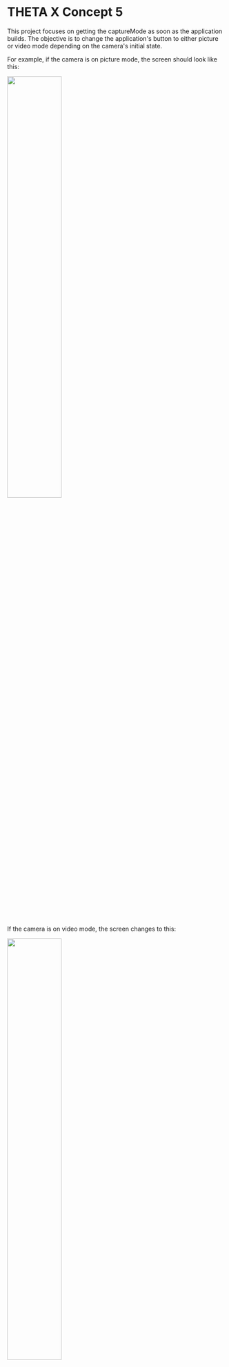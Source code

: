 # THETA X Concept 5

This project focuses on getting the captureMode as soon as the application builds. The objective is to change the application's button to either picture or video mode depending on the camera's initial state. 

For example, if the camera is on picture mode, the screen should look like this: 

<img src="docs/images/imagemode.png" width=50%>

If the camera is on video mode, the screen changes to this:

<img src="docs/images/videomode.png" width=50%>

In order to implement this feature, the `GetModeEvent` runs under the `BlocBuilder` in the main file. Every time the project builds, the application gets the mode of the camera. 

```dart
child: MaterialApp(
        home: BlocBuilder<CameraUseBloc, CameraUseState>(
          builder: (context, state) {
            context.read<CameraUseBloc>().add(GetModeEvent());}))
```

Next, if the mode is equal to `image`, the application will display the `ImageScreen`. Alternatively, if the mode is equal to `video`, the application will display the `VideoScreen`. Else, there is a `RefreshScreen`.

```dart
 if (state.captureMode == 'image') {
              return const ImageScreen();
            } else if (state.captureMode == 'video') {
              return const VideoScreen();
            } else {
              return const RefreshScreen();
            }
```

## 6/28/22

An IconButton displays the last thumbnail for an image. The variable inside of the State called `showImage` is set to true inside of the `GetPictureEvent`. If the `showImage` variable is true and there is a `fileUrl`, the application is intended to display the thumbnail image.

```dart
   return Expanded(
            child: context.watch<CameraUseBloc>().state.showImage &&
                    context.watch<CameraUseBloc>().state.fileUrl.isNotEmpty
                ? InkWell(
                    child: Image.network('${state.fileUrl}?type=thumb'),
                  )
                : Text('response goes here '));
```

However, this was not the case as the `GetModeEvent` runs after the code rebuilds. The `GetModeEvent` overrides the state and emits `showImage` as false. Thus, when the IconButton is expected to display the image, the application just displays the Text. 

The current solution is to check if `showImage` is true within the `GetModeEvent` and then run the code to get the `fileUrl`. Next, emit the State with `showImage` set to true and the `fileUrl`. Although this solution showed the thumbnail image, the code is lengthy and not the best implementation of Bloc structure. 

```dart
 on<GetModeEvent>((event, emit) async {
      var response = await thetaService.command({
        'name': 'camera.getOptions',
        'parameters': {
          'optionNames': ['captureMode']
        }
      });
    ...
    if (state.showImage) {
       ...
        var fileUrl = convertResponse['results']['entries'][0]['fileUrl'];
        emit(CameraUseState(
            message: response.bodyString,
            captureMode: captureMode,
            fileUrl: fileUrl,
            showImage: true));
```

![thumbnail](docs/images/thumbnail.gif)

## 6/29/2022

The project is separated into three separate Blocs(`camera_use`, `image_screen`, and `video_screen`). The `camera_use` Bloc holds the `GetModeEvent`, the `image_screen` Bloc holds the `TakePicEvent` and `GetPicEvent`, and the `video_screen` has the `StartCaptureEvent` and `StopCaptureEvent`. 

When the video starts/stops, the `IconButton` changes shape to match the video's State. 

<img src="docs/images/startrecord.png" width=40%>
<img src="docs/images/stoprecord.png" width=40%>

Although the application has three separate Blocs, it calls two Blocs on one screen. For example, for the image screen, the button for getting the camera mode calls the `CameraUseBloc`. 

```dart
 IconButton(
                  onPressed: () {
                    context.read<CameraUseBloc>().add(GetModeEvent());
                    // captureMode = state.captureMode;
                  },
                  icon: Icon(Icons.refresh),
                ),
```

Contrastly, the button for taking the picture calls the `ImageScreenBloc`. 

```dart
   IconButton(
                    iconSize: 200,
                    onPressed: () {
                      context.read<ImageScreenBloc>().add(ImageTakePicEvent());
                    },
                    icon: Icon(
                      Icons.circle_outlined,
                    )),
```

Below is a diagram illustrating the flow of the Bloc structure. Both the Image Screen and the Video Screen Blocs access the Camera Use Bloc. In this way, the Camera Use Bloc connects the two screens together. The Camera Use Bloc accesses the camera's mode so that each of the screens will change depending on the mode of the physical camera.

![flow chart](docs/images/Imagescreen.png)

Although the application calls multiple Blocs in one screen, it successfully performs the functionality as expected and gets the camera's mode.

Here is a test shot taken with the app on the RICOH THETA X at 5.5K resolution.

![test shot](docs/images/test_shot2.jpg)






